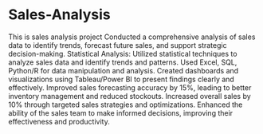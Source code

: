 # Sales-Analysis
This is sales analysis project 
Conducted a comprehensive analysis of sales data to identify trends, forecast future sales, and support strategic decision-making.
Statistical Analysis: Utilized statistical techniques to analyze sales data and identify trends and patterns.
Used Excel, SQL, Python/R for data manipulation and analysis.
Created dashboards and visualizations using Tableau/Power BI to present findings clearly and effectively.
Improved sales forecasting accuracy by 15%, leading to better inventory management and reduced stockouts.
Increased overall sales by 10% through targeted sales strategies and optimizations.
Enhanced the ability of the sales team to make informed decisions, improving their effectiveness and productivity.

